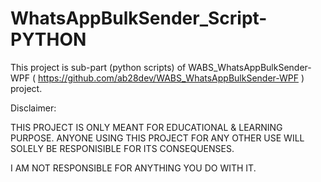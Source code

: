 # WhatsAppBulkSender_Script-PYTHON

This project is sub-part (python scripts) of WABS_WhatsAppBulkSender-WPF ( https://github.com/ab28dev/WABS_WhatsAppBulkSender-WPF ) project.

Disclaimer:

THIS PROJECT IS ONLY MEANT FOR EDUCATIONAL & LEARNING PURPOSE.
ANYONE USING THIS PROJECT FOR ANY OTHER USE WILL SOLELY BE RESPONISIBLE FOR ITS CONSEQUENSES.

I AM NOT RESPONSIBLE FOR ANYTHING YOU DO WITH IT.
